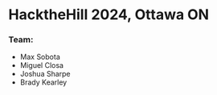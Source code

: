 <h1>HacktheHill 2024, Ottawa ON</h1>
<h3>Team:</h3>
<ul>
  <li>Max Sobota</li>
  <li>Miguel Closa</li>
  <li>Joshua Sharpe</li>
  <li>Brady Kearley</li>
</ul>